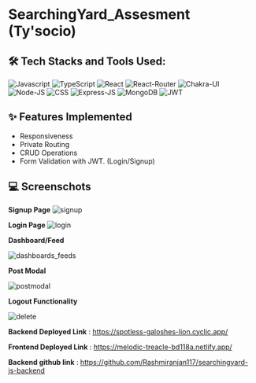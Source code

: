 # SearchingYard_Assesment (Ty'socio)

## 🛠 Tech Stacks and Tools Used:
![Javascript](https://img.shields.io/badge/JavaScript-323330?style=for-the-badge&amp;logo=javascript&amp;logoColor=F7DF1E)
![TypeScript](https://img.shields.io/badge/TypeScript-3178C6?style=for-the-badge&logo=typescript&logoColor=white)
![React](https://img.shields.io/badge/React-20232A?style=for-the-badge&amp;logo=react&amp;logoColor=61DAFB)
![React-Router](https://img.shields.io/badge/React_Router-CA4245?style=for-the-badge&amp;logo=react-router&amp;logoColor=white)
![Chakra-UI](https://img.shields.io/badge/Chakra--UI-319795?style=for-the-badge&amp;logo=chakra-ui&amp;logoColor=white)
![Node-JS](https://img.shields.io/badge/Node.js-339933?style=for-the-badge&amp;logo=nodedotjs&amp;logoColor=white)
![CSS](https://img.shields.io/badge/CSS-1572B6?style=for-the-badge&logo=css3&logoColor=white)
![Express-JS](https://img.shields.io/badge/Express.js-000000?style=for-the-badge&amp;logo=express&amp;logoColor=white)
![MongoDB](https://img.shields.io/badge/MongoDB-4EA94B?style=for-the-badge&amp;logo=mongodb&amp;logoColor=white)
![JWT](https://img.shields.io/badge/JWT-black?style=for-the-badge&amp;logo=JSON%20web%20tokens)


## ✨ Features Implemented
- Responsiveness
- Private Routing
- CRUD Operations
- Form Validation with JWT. (Login/Signup)

## 💻 Screenschots
**Signup Page**
![signup](https://user-images.githubusercontent.com/107473816/229398894-0aed8c79-ddff-4767-975c-700af3232125.jpg)

**Login Page**
![login](https://user-images.githubusercontent.com/107473816/229398924-70ad381c-d612-4f23-9043-f4744cebd18e.jpg)

**Dashboard/Feed**

![dashboards_feeds](https://user-images.githubusercontent.com/107473816/229399021-705c0cf1-9111-457d-8215-5cda37d87e1c.jpg)

**Post Modal**

![postmodal](https://user-images.githubusercontent.com/107473816/229399071-ebd4a4ac-1bec-4987-b4a1-02124e2e6cb7.jpg)

**Logout Functionality**

![delete](https://user-images.githubusercontent.com/107473816/229399144-41c7d9f4-8dbc-41df-9563-12d1b86817ca.jpg)


**Backend Deployed Link** : https://spotless-galoshes-lion.cyclic.app/

**Frontend Deployed Link** : https://melodic-treacle-bd118a.netlify.app/

**Backend github link** : https://github.com/Rashmiranjan117/searchingyard-js-backend
